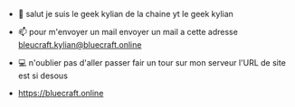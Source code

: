 - 👋 salut je suis le geek kylian de la chaine yt le geek kylian
- 📫 pour m'envoyer un mail envoyer un mail a cette adresse bleucraft.kylian@bluecraft.online

- 💻 n'oublier pas d'aller passer fair un tour sur mon serveur l'URL de site est si desous
- https://bluecraft.online
<!---
legeekkylian/legeekkylian is a ✨ special ✨ repository because its `README.md` (this file) appears on your GitHub profile.
You can click the Preview link to take a look at your changes.
--->

